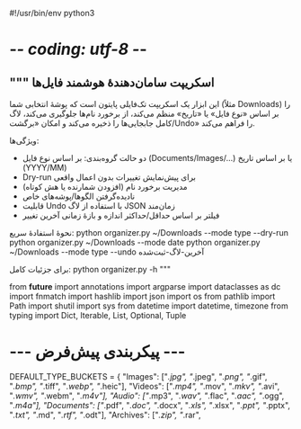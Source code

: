 #!/usr/bin/env python3
# -*- coding: utf-8 -*-
"""
اسکریپت سامان‌دهندهٔ هوشمند فایل‌ها
------------------------------------
این ابزار یک اسکریپت تک‌فایلی پایتون است که پوشهٔ انتخابی شما (مثلاً Downloads)
را بر اساس «نوع فایل» یا «تاریخ» منظم می‌کند، از برخورد نام‌ها جلوگیری
می‌کند، لاگ کامل جابجایی‌ها را ذخیره می‌کند و امکان «برگشت/Undo» را فراهم می‌کند.

ویژگی‌ها:
- دو حالت گروه‌بندی: بر اساس نوع فایل (Documents/Images/...) یا بر اساس تاریخ (YYYY/MM)
- Dry-run برای پیش‌نمایش تغییرات بدون اعمال واقعی
- مدیریت برخورد نام (افزودن شمارنده یا هش کوتاه)
- نادیده‌گرفتن الگوها/پوشه‌ها‌ی خاص
- قابلیت Undo با استفاده از لاگ JSON زمان‌مند
- فیلتر بر اساس حداقل/حداکثر اندازه و بازهٔ زمانی آخرین تغییر

نحوهٔ استفادهٔ سریع:
    python organizer.py ~/Downloads --mode type --dry-run
    python organizer.py ~/Downloads --mode date
    python organizer.py ~/Downloads --mode type --undo آخرین-لاگ-ثبت‌شده

برای جزئیات کامل:
    python organizer.py -h
"""

from __future__ import annotations
import argparse
import dataclasses as dc
import fnmatch
import hashlib
import json
import os
from pathlib import Path
import shutil
import sys
from datetime import datetime, timezone
from typing import Dict, Iterable, List, Optional, Tuple

# --- پیکربندی پیش‌فرض ---
DEFAULT_TYPE_BUCKETS = {
    "Images": ["*.jpg", "*.jpeg", "*.png", "*.gif", "*.bmp", "*.tiff", "*.webp", "*.heic"],
    "Videos": ["*.mp4", "*.mov", "*.mkv", "*.avi", "*.wmv", "*.webm", "*.m4v"],
    "Audio": ["*.mp3", "*.wav", "*.flac", "*.aac", "*.ogg", "*.m4a"],
    "Documents": ["*.pdf", "*.doc", "*.docx", "*.xls", "*.xlsx", "*.ppt", "*.pptx", "*.txt", "*.md", "*.rtf", "*.odt"],
    "Archives": ["*.zip", "*.rar",

